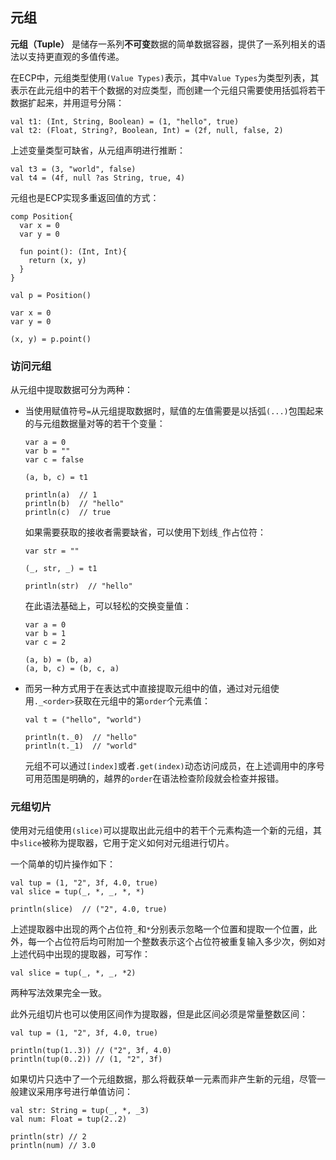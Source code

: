 ## 元组

**元组（Tuple）** 是储存一系列**不可变**数据的简单数据容器，提供了一系列相关的语法以支持更直观的多值传递。

在ECP中，元组类型使用`(Value Types)`表示，其中`Value Types`为类型列表，其表示在此元组中的若干个数据的对应类型，而创建一个元组只需要使用括弧将若干数据扩起来，并用逗号分隔：

```ecs
val t1: (Int, String, Boolean) = (1, "hello", true)
val t2: (Float, String?, Boolean, Int) = (2f, null, false, 2)
```

上述变量类型可缺省，从元组声明进行推断：

```ecs
val t3 = (3, "world", false)
val t4 = (4f, null ?as String, true, 4)
```

元组也是ECP实现多重返回值的方式：

```ecs
comp Position{
  var x = 0
  var y = 0

  fun point(): (Int, Int){
    return (x, y)
  }
}

val p = Position()

var x = 0
var y = 0

(x, y) = p.point()
```

### 访问元组

从元组中提取数据可分为两种：
- 当使用赋值符号`=`从元组提取数据时，赋值的左值需要是以括弧`(...)`包围起来的与元组数据量对等的若干个变量：
   
  ```ecs
  var a = 0
  var b = ""
  var c = false
    
  (a, b, c) = t1
    
  println(a)  // 1
  println(b)  // "hello"
  println(c)  // true
  ```
    
  如果需要获取的接收者需要缺省，可以使用下划线`_`作占位符：
    
  ```ecs
  var str = ""
    
  (_, str, _) = t1
    
  println(str)  // "hello"
  ```
    
  在此语法基础上，可以轻松的交换变量值：
    
  ```ecs
  var a = 0
  var b = 1
  var c = 2
    
  (a, b) = (b, a)
  (a, b, c) = (b, c, a)
  ```

- 而另一种方式用于在表达式中直接提取元组中的值，通过对元组使用`._<order>`获取在元组中的第`order`个元素值：

  ```ecs
  val t = ("hello", "world")
  
  println(t._0)  // "hello"
  println(t._1)  // "world"
  ```
  
  元组不可以通过`[index]`或者`.get(index)`动态访问成员，在上述调用中的序号可用范围是明确的，越界的`order`在语法检查阶段就会检查并报错。

### 元组切片

使用对元组使用`(slice)`可以提取出此元组中的若干个元素构造一个新的元组，其中`slice`被称为提取器，它用于定义如何对元组进行切片。

一个简单的切片操作如下：

```ecs
val tup = (1, "2", 3f, 4.0, true)
val slice = tup(_, *, _, *, *)

println(slice)  // ("2", 4.0, true)
```

上述提取器中出现的两个占位符`_`和`*`分别表示忽略一个位置和提取一个位置，此外，每一个占位符后均可附加一个整数表示这个占位符被重复输入多少次，例如对上述代码中出现的提取器，可写作：

```ecs
val slice = tup(_, *, _, *2)
```

两种写法效果完全一致。

此外元组切片也可以使用区间作为提取器，但是此区间必须是常量整数区间：

```ecs
val tup = (1, "2", 3f, 4.0, true)

println(tup(1..3)) // ("2", 3f, 4.0)
println(tup(0..2)) // (1, "2", 3f)
```

如果切片只选中了一个元组数据，那么将截获单一元素而非产生新的元组，尽管一般建议采用序号进行单值访问：

```ecs
val str: String = tup(_, *, _3)
val num: Float = tup(2..2)

println(str) // 2
println(num) // 3.0
```